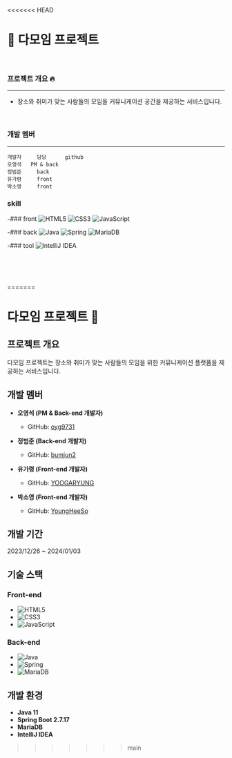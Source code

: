 <<<<<<< HEAD
# 🙋‍ 다모임 프로젝트

<br>

### 프로젝트 개요 🔥

---
- 장소와 취미가 맞는 사람들의 모임을 커뮤니케이션 공간을 제공하는 서비스입니다.

<br>

### 개발 멤버

---

    개발자     담당      github
    오영석   PM & back
    정범준     back
    유가령     front
    박소영     front

### skill


-### front
![HTML5](https://img.shields.io/badge/html5-%23E34F26.svg?style=for-the-badge&logo=html5&logoColor=black)
![CSS3](https://img.shields.io/badge/css3-%231572B6.svg?style=for-the-badge&logo=css3&logoColor=black)
![JavaScript](https://img.shields.io/badge/javascript-%23323330.svg?style=for-the-badge&logo=javascript&logoColor=%23F7DF1E)

-### back
![Java](https://img.shields.io/badge/java-%23ED8B00.svg?style=for-the-badge&logo=openjdk&logoColor=white)
![Spring](https://img.shields.io/badge/spring-%236DB33F.svg?style=for-the-badge&logo=spring&logoColor=black)
![MariaDB](https://img.shields.io/badge/MariaDB-003545?style=for-the-badge&logo=mariadb&logoColor=black)

-### tool
![IntelliJ IDEA](https://img.shields.io/badge/IntelliJIDEA-000000.svg?style=for-the-badge&logo=intellij-idea&logoColor=white)

<br>
<br>
<br>

    
=======
# 다모임 프로젝트 🚀

## 프로젝트 개요

다모임 프로젝트는 장소와 취미가 맞는 사람들의 모임을 위한 커뮤니케이션 플랫폼을 제공하는 서비스입니다.

## 개발 멤버

- **오영석 (PM & Back-end 개발자)**
  - GitHub: [oyg9731](https://github.com/oyg9731)

- **정범준 (Back-end 개발자)**
  - GitHub: [bumjun2](https://github.com/bumjun2)

- **유가령 (Front-end 개발자)**
  - GitHub: [YOOGARYUNG](https://github.com/YOOGARYUNG)

- **박소영 (Front-end 개발자)**
  - GitHub: [YoungHeeSo](https://github.com/YoungHeeSo)

## 개발 기간

2023/12/26 ~ 2024/01/03 

## 기술 스택

### Front-end
- ![HTML5](https://img.shields.io/badge/html5-%23E34F26.svg?style=for-the-badge&logo=html5&logoColor=black)
- ![CSS3](https://img.shields.io/badge/css3-%231572B6.svg?style=for-the-badge&logo=css3&logoColor=black)
- ![JavaScript](https://img.shields.io/badge/javascript-%23323330.svg?style=for-the-badge&logo=javascript&logoColor=%23F7DF1E)

### Back-end
- ![Java](https://img.shields.io/badge/java-%23ED8B00.svg?style=for-the-badge&logo=openjdk&logoColor=white)
- ![Spring](https://img.shields.io/badge/spring-%236DB33F.svg?style=for-the-badge&logo=spring&logoColor=black)
- ![MariaDB](https://img.shields.io/badge/MariaDB-003545?style=for-the-badge&logo=mariadb&logoColor=black)

## 개발 환경
- **Java 11**
- **Spring Boot 2.7.17**
- **MariaDB**
- **IntelliJ IDEA**
>>>>>>> main
> 
> 
> 

